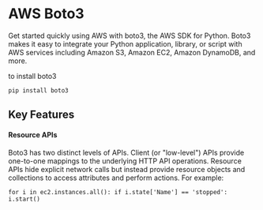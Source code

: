 # AWS Boto3 

Get started quickly using AWS with boto3, the AWS SDK for Python. Boto3 makes it easy to integrate your Python application, library, or script with AWS services including Amazon S3, Amazon EC2, Amazon DynamoDB, and more.

to install boto3

```pip install boto3```

 ## Key Features

#### Resource APIs

Boto3 has two distinct levels of APIs. Client (or "low-level") APIs provide one-to-one mappings to the underlying HTTP API operations. Resource APIs hide explicit network calls but instead provide resource objects and collections to access attributes and perform actions. For example:

`for i in ec2.instances.all():
        if i.state['Name'] == 'stopped':
            i.start()`